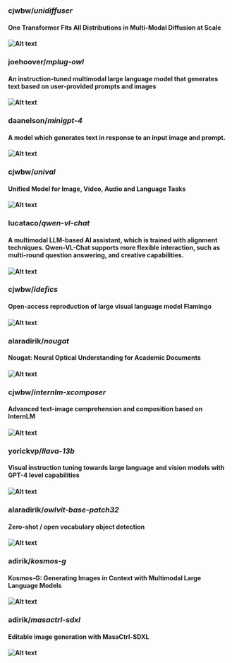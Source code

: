 ### cjwbw/*unidiffuser*
#### One Transformer Fits All Distributions in Multi-Modal Diffusion at Scale
#### ![Alt text](https://replicate.delivery/pbxt/9V1JDXddn1osJp1nffLISS38MtF3BdVT46Xg5npK2cFHZAoQA/sample.png)
### joehoover/*mplug-owl*
#### An instruction-tuned multimodal large language model that generates text based on user-provided prompts and images
#### ![Alt text](https://tjzk.replicate.delivery/models_models_cover_image/e8f484a0-8859-4fe3-b3a7-6f77c6f5e658/mplug-owl-logo.png)
### daanelson/*minigpt-4*
#### A model which generates text in response to an input image and prompt.
#### ![Alt text](https://tjzk.replicate.delivery/models_models_cover_image/af717919-83de-46e8-9b1a-9c66f4f747bf/out_0.png)
### cjwbw/*unival*
#### Unified Model for Image, Video, Audio and Language Tasks
#### ![Alt text](https://replicate.delivery/pbxt/Yd2zn7zhfM1kcSEPox8xdt9tejoaGc8nRypYBp6yJc49cGZRA/out.png)
### lucataco/*qwen-vl-chat*
#### A multimodal LLM-based AI assistant, which is trained with alignment techniques. Qwen-VL-Chat supports more flexible interaction, such as multi-round question answering, and creative capabilities.
#### ![Alt text](https://tjzk.replicate.delivery/models_models_cover_image/7cd09060-b91e-4261-a03e-ed772aa2e044/qwen.jpg)
### cjwbw/*idefics*
#### Open-access reproduction of large visual language model Flamingo
#### ![Alt text](https://replicate.delivery/pbxt/JZLrEi8rmF5aqLeg0iney67r2dPhCcGudYNedSLuHa0chpqk/image%20(1).png)
### alaradirik/*nougat*
#### Nougat: Neural Optical Understanding for Academic Documents
#### ![Alt text](None)
### cjwbw/*internlm-xcomposer*
#### Advanced text-image comprehension and composition based on InternLM
#### ![Alt text](https://replicate.delivery/pbxt/JcqDxAZJWep7WsZdWM0gc6Ead2ie0YDEXyemc9HXogSdpsOM/out-0%20(1).png)
### yorickvp/*llava-13b*
#### Visual instruction tuning towards large language and vision models with GPT-4 level capabilities
#### ![Alt text](https://tjzk.replicate.delivery/models_models_cover_image/2c5dbfff-209d-4ab5-a294-b3e5e56105c0/dalle3.jpg)
### alaradirik/*owlvit-base-patch32*
#### Zero-shot / open vocabulary object detection
#### ![Alt text](https://replicate.delivery/pbxt/oO5rHoHwsrYGJh5HeElqpBBmjoi1gkXxGofpiQuxMvDNlduRA/result.png)
### adirik/*kosmos-g*
#### Kosmos-G: Generating Images in Context with Multimodal Large Language Models
#### ![Alt text](https://replicate.delivery/pbxt/aYXKkkuCWM6WN96DfeKBlVFTle875XmLLmMkJFp7rkNryqfHB/0.png)
### adirik/*masactrl-sdxl*
#### Editable image generation with MasaCtrl-SDXL
#### ![Alt text](https://replicate.delivery/pbxt/09z14i0H7QZhDtBvCnC1WtH05GpU60ZEliQ3ZNRW4WqEf9fRA/output1.png)
